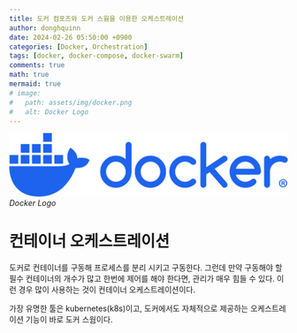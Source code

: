 ```yaml
---
title: 도커 컴포즈와 도커 스웜을 이용한 오케스트레이션
author: donghquinn
date: 2024-02-26 05:50:00 +0900
categories: [Docker, Orchestration]
tags: [docker, docker-compose, docker-swarm]
comments: true
math: true
mermaid: true
# image:
#   path: assets/img/docker.png
#   alt: Docker Logo
---
```


<img src="assets/img/docker/docker.png" />
<em> Docker Logo </em>

# 컨테이너 오케스트레이션

도커로 컨테이너를 구동해 프로세스를 분리 시키고 구동한다.
그런데 만약 구동해야 할 필수 컨테이너의 개수가 많고 한번에 제어를 해야 한다면, 관리가 매우 힘들 수 있다. 이런 경우 많이 사용하는 것이 컨테이너 오케스트레이션이다.

가장 유명한 툴은 kubernetes(k8s)이고, 도커에서도 자체적으로 제공하는 오케스트레이션 기능이 바로 도커 스웜이다.
